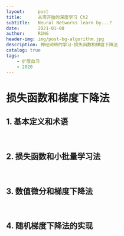 ```yaml
---
layout:     post
title:      从零开始的深度学习 Ch2
subtitle:   Neural Networks learn by...?
date:       2021-01-08
author:     R1NG
header-img: img/post-bg-algorithm.jpg
description: 神经网络的学习-损失函数和梯度下降法
catalog: true
tags:
    - 扩展自习
    - 2020
---
```


# 损失函数和梯度下降法
## 1. 基本定义和术语


<br>

## 2. 损失函数和小批量学习法


<br>

## 3. 数值微分和梯度下降法


<br>

## 4. 随机梯度下降法的实现
